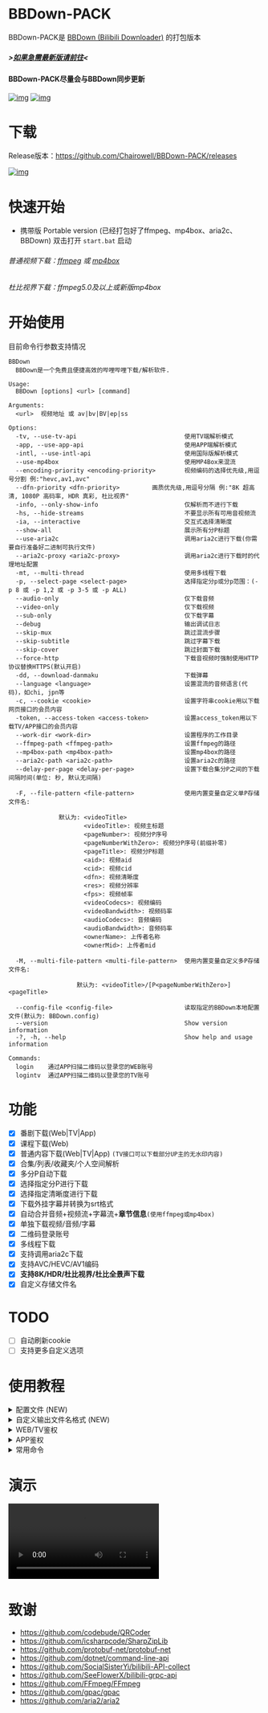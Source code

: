 # BBDown-PACK
BBDown-PACK是 [BBDown (Bilibili Downloader)](https://github.com/nilaoda/BBDown) 的打包版本
##### >[如果急需最新版请前往](https://github.com/nilaoda/BBDown/releases)<
#### BBDown-PACK尽量会与BBDown同步更新
[![img](https://img.shields.io/github/last-commit/Chairowell/BBDown-PACK?label=%E6%9C%80%E8%BF%91%E6%8F%90%E4%BA%A4)](https://github.com/Chairowell/BBDown-PACK) [![img](https://img.shields.io/github/license/Chairowell/BBDown-PACK?label=%E8%AE%B8%E5%8F%AF%E8%AF%81)](https://github.com/Chairowell/BBDown-PACK) 

# 下载
Release版本：https://github.com/Chairowell/BBDown-PACK/releases

[![img](https://img.shields.io/github/release/Chairowell/BBDown-PACK?label=%E6%9C%80%E6%96%B0%E7%89%88%E6%9C%AC)](https://github.com/Chairowell/BBDown-PACK)

# 快速开始
* 携带版 Portable version (已经打包好了ffmpeg、mp4box、aria2c、BBDown)
双击打开 `start.bat` 启动


###### 普通视频下载：[ffmpeg](https://www.gyan.dev/ffmpeg/builds/) 或 [mp4box](https://gpac.wp.imt.fr/downloads/)
###### 杜比视界下载：ffmpeg5.0及以上或新版mp4box

# 开始使用
目前命令行参数支持情况
```
BBDown
  BBDown是一个免费且便捷高效的哔哩哔哩下载/解析软件.

Usage:
  BBDown [options] <url> [command]

Arguments:
  <url>  视频地址 或 av|bv|BV|ep|ss

Options:
  -tv, --use-tv-api                              使用TV端解析模式
  -app, --use-app-api                            使用APP端解析模式
  -intl, --use-intl-api                          使用国际版解析模式
  --use-mp4box                                   使用MP4Box来混流
  --encoding-priority <encoding-priority>        视频编码的选择优先级,用逗号分割 例:"hevc,av1,avc"
  --dfn-priority <dfn-priority>         画质优先级,用逗号分隔 例:"8K 超高清, 1080P 高码率, HDR 真彩, 杜比视界"
  -info, --only-show-info                        仅解析而不进行下载
  -hs, --hide-streams                            不要显示所有可用音视频流
  -ia, --interactive                             交互式选择清晰度
  --show-all                                     展示所有分P标题
  --use-aria2c                                   调用aria2c进行下载(你需要自行准备好二进制可执行文件)
  --aria2c-proxy <aria2c-proxy>                  调用aria2c进行下载时的代理地址配置
  -mt, --multi-thread                            使用多线程下载
  -p, --select-page <select-page>                选择指定分p或分p范围：(-p 8 或 -p 1,2 或 -p 3-5 或 -p ALL)
  --audio-only                                   仅下载音频
  --video-only                                   仅下载视频
  --sub-only                                     仅下载字幕
  --debug                                        输出调试日志
  --skip-mux                                     跳过混流步骤
  --skip-subtitle                                跳过字幕下载
  --skip-cover                                   跳过封面下载
  --force-http                                   下载音视频时强制使用HTTP协议替换HTTPS(默认开启)
  -dd, --download-danmaku                        下载弹幕
  --language <language>                          设置混流的音频语言(代码)，如chi, jpn等
  -c, --cookie <cookie>                          设置字符串cookie用以下载网页接口的会员内容
  -token, --access-token <access-token>          设置access_token用以下载TV/APP接口的会员内容
  --work-dir <work-dir>                          设置程序的工作目录
  --ffmpeg-path <ffmpeg-path>                    设置ffmpeg的路径
  --mp4box-path <mp4box-path>                    设置mp4box的路径
  --aria2c-path <aria2c-path>                    设置aria2c的路径
  --delay-per-page <delay-per-page>              设置下载合集分P之间的下载间隔时间(单位: 秒, 默认无间隔)
  
  -F, --file-pattern <file-pattern>              使用内置变量自定义单P存储文件名:
  
              默认为: <videoTitle>
                     <videoTitle>: 视频主标题
                     <pageNumber>: 视频分P序号
                     <pageNumberWithZero>: 视频分P序号(前缀补零)
                     <pageTitle>: 视频分P标题
                     <aid>: 视频aid
                     <cid>: 视频cid
                     <dfn>: 视频清晰度
                     <res>: 视频分辨率
                     <fps>: 视频帧率
                     <videoCodecs>: 视频编码
                     <videoBandwidth>: 视频码率
                     <audioCodecs>: 音频编码
                     <audioBandwidth>: 音频码率
                     <ownerName>: 上传者名称
                     <ownerMid>: 上传者mid

  -M, --multi-file-pattern <multi-file-pattern>  使用内置变量自定义多P存储文件名:

                   默认为: <videoTitle>/[P<pageNumberWithZero>]<pageTitle>

  --config-file <config-file>                    读取指定的BBDown本地配置文件(默认为: BBDown.config)
  --version                                      Show version information
  -?, -h, --help                                 Show help and usage information

Commands:
  login    通过APP扫描二维码以登录您的WEB账号
  logintv  通过APP扫描二维码以登录您的TV账号
```

# 功能
- [x] 番剧下载(Web|TV|App)
- [x] 课程下载(Web)
- [x] 普通内容下载(Web|TV|App) `(TV接口可以下载部分UP主的无水印内容)`
- [x] 合集/列表/收藏夹/个人空间解析
- [x] 多分P自动下载
- [x] 选择指定分P进行下载
- [x] 选择指定清晰度进行下载
- [x] 下载外挂字幕并转换为srt格式
- [x] 自动合并音频+视频流+字幕流+**章节信息**`(使用ffmpeg或mp4box)`
- [x] 单独下载视频/音频/字幕
- [x] 二维码登录账号
- [x] 多线程下载
- [x] 支持调用aria2c下载
- [x] 支持AVC/HEVC/AV1编码
- [x] **支持8K/HDR/杜比视界/杜比全景声下载**
- [x] 自定义存储文件名

# TODO
- [ ] 自动刷新cookie
- [ ] 支持更多自定义选项

# 使用教程

<details>
<summary>配置文件 (NEW)</summary> 

---

在`1.4.9`或更高版本中，BBDown支持读取本地配置文件以简化命令行的手动输入。

如果用户没有指定`--config-file`，则默认读取程序同目录下的`BBDown.config`文件；若用户指定，则读取特定文件。

一个典型的配置文件:
```config
#本文件是BBDown程序的配置文件
#以#开头的都会被程序忽略
#然后剩余非空白内容程序逐行读取，对于一个选项，其参数应当在下一行出现

#例如下面将设置输出文件名格式
--file-pattern
<videoTitle>[<dfn>]

--multi-file-pattern
<videoTitle>/[P<pageNumberWithZero>]<pageTitle>[<dfn>]

#下面设置下载多个分P时，每个分P的下载间隔为2秒
--delay-per-page
2

#开启弹幕下载功能
--download-danmaku
```

</details>

<details>
<summary>自定义输出文件名格式 (NEW)</summary> 

---

在`1.4.9`或更高版本中，BBDown支持用户自定义合并时的文件名组成。
|  代码   | 含义  |
|  ----  | ----  |
`<videoTitle>`|视频主标题
`<pageNumber>`|视频分P序号
`<pageNumberWithZero>`|视频分P序号(前缀补零)
`<pageTitle>`|视频分P标题
`<aid>`|视频aid
`<cid>`|视频cid
`<dfn>`|视频清晰度
`<res>`|视频分辨率
`<fps>`|视频帧率
`<videoCodecs>`|视频编码
`<videoBandwidth>`|视频码率
`<audioCodecs>`|音频编码
`<audioBandwidth>`|音频码率
`<ownerName>`|上传者名称(下载番剧时，该值为"")
`<ownerMid>`|上传者mid(下载番剧时，该值为"")

</details>

<details>
<summary>WEB/TV鉴权</summary>  

---
  
扫码登录网页账号：
```
BBDown login
```
然后按照提示操作

扫码登录云视听小电视账号：
```
BBDown logintv
```
然后按照提示操作
 
*PS: 如果登录报错`The type initializer for 'Gdip' threw an exception`，请参考 [#37](https://github.com/nilaoda/BBDown/issues/37) 解决*

手动加载网页cookie：
```
BBDown -c "SESSDATA=******" "https://www.bilibili.com/video/BV1qt4y1X7TW"
```
手动加载云视听小电视token：
```
BBDown -tv -token "******" "https://www.bilibili.com/video/BV1qt4y1X7TW"
```

</details>

<details>
<summary>APP鉴权</summary>  

---

> 根据 [#123](https://github.com/nilaoda/BBDown/issues/123#issuecomment-877583825) ，可以填写TV登录产生的`access_token`来给APP接口使用。可复制`BBDownTV.data`到`BBDownApp.data`使程序自动读取.

目前程序无法自动获取鉴权信息，推荐通过**抓包**来获取.

在请求Header中寻找键为`authorization`的项，其值形为`identify_v1 5227************1`，其中的`5227************1`就是token(access_key)

获取后手动通过`-token`命令加载, 或写入`BBDownApp.data`使程序自动读取.
  
```
BBDown -app -token "******" "https://www.bilibili.com/video/BV1qt4y1X7TW"
```

</details>

<details>
<summary>常用命令</summary>  

---

下载普通视频：
```
BBDown "https://www.bilibili.com/video/BV1qt4y1X7TW"
```
使用TV接口下载(粉丝量大的UP主基本上是无水印片源)：
```
BBDown -tv "https://www.bilibili.com/video/BV1qt4y1X7TW"
```
当分P过多时，默认会隐藏展示全部的分P信息，你可以使用如下命令来显示所有每一个分P。
```
BBDown --show-all "https://www.bilibili.com/video/BV1At41167aj"
```
选择下载某些分P的三种情况：
* 单个分P：10
```
BBDown "https://www.bilibili.com/video/BV1At41167aj?p=10"
BBDown -p 10 "https://www.bilibili.com/video/BV1At41167aj"
```
* 多个分P：1,2,10
```
BBDown -p 1,2,10 "https://www.bilibili.com/video/BV1At41167aj"
```
* 范围分P：1-10
```
BBDown -p 1-10 "https://www.bilibili.com/video/BV1At41167aj"
```
下载番剧全集：
```
BBDown -p ALL "https://www.bilibili.com/bangumi/play/ss33073"
```

</details>

# 演示
<video src="https://user-images.githubusercontent.com/64683147/179356626-63984075-5107-45b1-91ca-dac2142755d3.mp4"></video>

# 致谢

* https://github.com/codebude/QRCoder
* https://github.com/icsharpcode/SharpZipLib
* https://github.com/protobuf-net/protobuf-net
* https://github.com/dotnet/command-line-api
* https://github.com/SocialSisterYi/bilibili-API-collect
* https://github.com/SeeFlowerX/bilibili-grpc-api
* https://github.com/FFmpeg/FFmpeg
* https://github.com/gpac/gpac
* https://github.com/aria2/aria2




